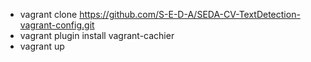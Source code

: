 * vagrant clone https://github.com/S-E-D-A/SEDA-CV-TextDetection-vagrant-config.git
* vagrant plugin install vagrant-cachier
* vagrant up
